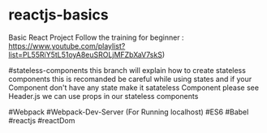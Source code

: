 # reactjs-basics
Basic React Project Follow the training for beginner : https://www.youtube.com/playlist?list=PL55RiY5tL51oyA8euSROLjMFZbXaV7skS)

#stateless-components this branch will explain how to create stateless components this is recomanded be careful while using states and if your Component don't have any state make it satateless Component please see Header.js we can use props in our stateless components

#Webpack
#Webpack-Dev-Server (For Running localhost)
#ES6
#Babel
#reactjs
#reactDom

